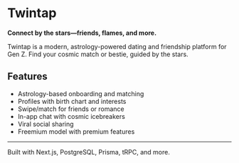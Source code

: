 # Twintap

**Connect by the stars—friends, flames, and more.**

Twintap is a modern, astrology-powered dating and friendship platform for Gen Z. Find your cosmic match or bestie, guided by the stars.

## Features
- Astrology-based onboarding and matching
- Profiles with birth chart and interests
- Swipe/match for friends or romance
- In-app chat with cosmic icebreakers
- Viral social sharing
- Freemium model with premium features

---

Built with Next.js, PostgreSQL, Prisma, tRPC, and more. 